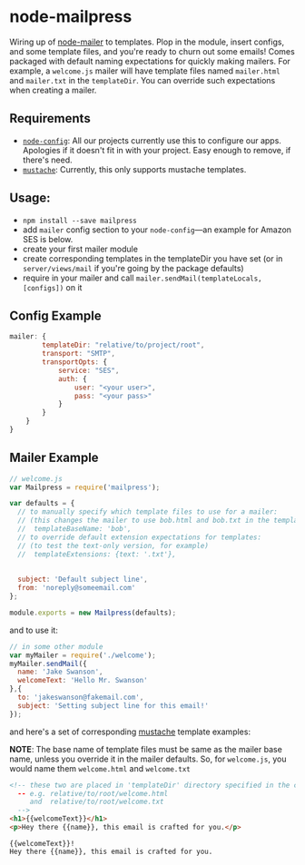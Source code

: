 node-mailpress
==============

Wiring up of [node-mailer](https://github.com/andris9/Nodemailer) to templates. Plop in the module, insert configs, and some template files, and you're ready to churn out some emails! Comes packaged with default naming expectations for quickly making mailers. For example, a `welcome.js` mailer will have template files named `mailer.html` and `mailer.txt` in the `templateDir`. You can override such expectations when creating a mailer.

## Requirements

 - [`node-config`](https://github.com/lorenwest/node-config): All our projects currently use this to configure our apps. Apologies if it doesn't fit in with your project. Easy enough to remove, if there's need.
 - [`mustache`](http://mustache.github.io/): Currently, this only supports mustache templates. 

## Usage:

- `npm install --save mailpress`
- add `mailer` config section to your `node-config`—an example for Amazon SES is below.
- create your first mailer module
- create corresponding templates in the templateDir you have set (or in `server/views/mail` if you're going by the package defaults)
- require in your mailer and call `mailer.sendMail(templateLocals, [configs])` on it

## Config Example

```javascript
mailer: {
        templateDir: "relative/to/project/root",
        transport: "SMTP",
        transportOpts: {
            service: "SES",
            auth: {
                user: "<your user>",
                pass: "<your pass>"
            }
        }
    }
}
```

## Mailer Example

```javascript
// welcome.js
var Mailpress = require('mailpress');

var defaults = {
  // to manually specify which template files to use for a mailer:
  // (this changes the mailer to use bob.html and bob.txt in the templateDir)
  //  templateBaseName: 'bob',
  // to override default extension expectations for templates:
  // (to test the text-only version, for example)
  //  templateExtensions: {text: '.txt'},
  
  
  subject: 'Default subject line',
  from: 'noreply@someemail.com'
};

module.exports = new Mailpress(defaults);
```
and to use it:
```javascript
// in some other module
var myMailer = require('./welcome');
myMailer.sendMail({
  name: 'Jake Swanson', 
  welcomeText: 'Hello Mr. Swanson'
},{
  to: 'jakeswanson@fakemail.com',
  subject: 'Setting subject line for this email!'
});
```

and here's a set of corresponding [mustache](http://mustache.github.io/) template examples:

**NOTE**: The base name of template files must be same as the mailer base name, unless you override
it in the mailer defaults. So, for `welcome.js`, you would name them `welcome.html` and `welcome.txt`
```html
<!-- these two are placed in 'templateDir' directory specified in the config
  -- e.g. relative/to/root/welcome.html
     and  relative/to/root/welcome.txt
  -->
<h1>{{welcomeText}}</h1>
<p>Hey there {{name}}, this email is crafted for you.</p>
```

```
{{welcomeText}}!
Hey there {{name}}, this email is crafted for you.
```
